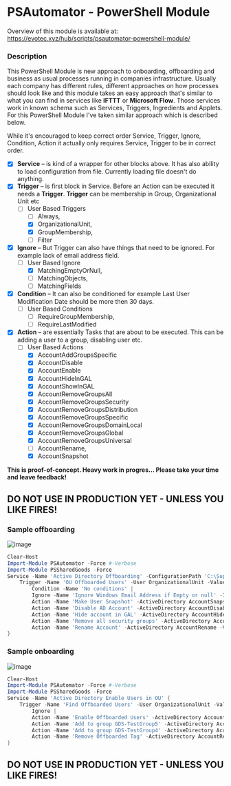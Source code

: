 # PSAutomator - PowerShell Module

Overview of this module is available at: https://evotec.xyz/hub/scripts/psautomator-powershell-module/

### Description

This PowerShell Module is new approach to onboarding, offboarding and business as usual processes running in companies infrastructure. Usually each company has different rules, different approaches on how processes should look like and this module takes an easy approach that's similar to what you can find in services like **IFTTT** or **Microsoft Flow**. Those services work in known schema such as Services, Triggers, Ingredients and Applets. For this PowerShell Module I've taken similar approach which is described below.

While it's encouraged to keep correct order Service, Trigger, Ignore, Condition, Action it actually only requires Service, Trigger to be in correct order.

- [x] **Service** – is kind of a wrapper for other blocks above. It has also ability to load configuration from file. Currently loading file doesn't do anything.
- [x] **Trigger** – is first block in Service. Before an Action can be executed it needs a **Trigger**. **Trigger** can be membership in Group, Organizational Unit etc
    - [ ] User Based Triggers
        - [ ] Always,
        - [x] OrganizationalUnit,
        - [x] GroupMembership,
        - [ ] Filter
- [x] **Ignore** – But Trigger can also have things that need to be ignored. For example lack of email address field.
    - [ ] User Based Ignore
        - [x] MatchingEmptyOrNull,
        - [ ] MatchingObjects,
        - [ ] MatchingFields
- [x] **Condition** – It can also be conditioned for example Last User Modification Date should be more then 30 days.
    - [ ] User Based Conditions
        - [ ] RequireGroupMembership,
        - [ ] RequireLastModified
- [x] **Action** – are essentially Tasks that are about to be executed. This can be adding a user to a group, disabling user etc.
    - [ ] User Based Actions
        - [x] AccountAddGroupsSpecific
        - [x] AccountDisable
        - [x] AccountEnable
        - [x] AccountHideInGAL
        - [x] AccountShowInGAL
        - [x] AccountRemoveGroupsAll
        - [x] AccountRemoveGroupsSecurity
        - [x] AccountRemoveGroupsDistribution
        - [x] AccountRemoveGroupsSpecific
        - [x] AccountRemoveGroupsDomainLocal
        - [x] AccountRemoveGroupsGlobal
        - [x] AccountRemoveGroupsUniversal
        - [ ] AccountRename,
        - [x] AccountSnapshot

**This is proof-of-concept. Heavy work in progres... Please take your time and leave feedback!**

## DO NOT USE IN **PRODUCTION** YET - UNLESS YOU LIKE FIRES!

### Sample offboarding

![image](https://evotec.xyz/wp-content/uploads/2018/10/img_5bce250f1fe42.png)

```powershell
Clear-Host
Import-Module PSAutomator -Force #-Verbose
Import-Module PSSharedGoods -Force
Service -Name 'Active Directory Offboarding' -ConfigurationPath 'C:\Support\GitHub\PSAutomator\Examples\MyConfiguration.xml' {
    Trigger -Name 'OU Offboarded Users' -User OrganizationalUnit -Value 'OU=Users-Offboarded,OU=Production,DC=ad,DC=evotec,DC=xyz' |
        Condition -Name 'No conditions' |
        Ignore -Name 'Ignore Windows Email Address if Empty or null' -Ignore MatchingEmptyOrNull -Value EmailAddress |
        Action -Name 'Make User Snapshot' -ActiveDirectory AccountSnapshot -Value 'C:\Users\pklys\Desktop\MyExport' |
        Action -Name 'Disable AD Account' -ActiveDirectory AccountDisable |
        Action -Name 'Hide account in GAL' -ActiveDirectory AccountHideInGAL |
        Action -Name 'Remove all security groups' -ActiveDirectory AccountRemoveGroupsSecurity |
        Action -Name 'Rename Account' -ActiveDirectory AccountRename -Value @{ Action = 'AddText'; Where = 'After'; Text = ' (offboarded)'; }
}
```

### Sample onboarding

![image](https://evotec.xyz/wp-content/uploads/2018/10/img_5bce267af35e6.png)

```powershell
Clear-Host
Import-Module PSAutomator -Force #-Verbose
Import-Module PSSharedGoods -Force
Service -Name 'Active Directory Enable Users in OU' {
    Trigger -Name 'Find Offboarded Users' -User OrganizationalUnit -Value 'OU=Users-Offboarded,OU=Production,DC=ad,DC=evotec,DC=xyz' |
        Ignore |
        Action -Name 'Enable Offboarded Users' -ActiveDirectory AccountEnable |
        Action -Name 'Add to group GDS-TestGroup5' -ActiveDirectory AccountAddGroupsSpecific -Value 'GDS-TestGroup5' |
        Action -Name 'Add to group GDS-TestGroup4' -ActiveDirectory AccountAddGroupsSpecific -Value 'GDS-TestGroup4' |
        Action -Name 'Remove Offboarded Tag' -ActiveDirectory AccountRename -Value @{ Action = 'RemoveText'; Fields = 'DisplayName', 'Name' ; Text = ' (offboarded)'; }
}
```

## DO NOT USE IN **PRODUCTION** YET - UNLESS YOU LIKE FIRES!